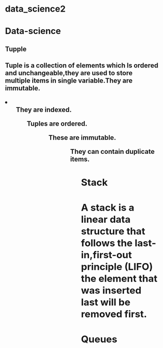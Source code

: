 # data_science2
<h1> Data-science<h2>
<h2>Tupple<h2>
<p>Tuple is a collection of elements which
Is ordered and unchangeable,they are used to store multiple items in single variable.They are immutable.<p>
<li>
<ol>They are indexed.
<ol>Tuples are ordered.<ol>
<ol>These are immutable.<ol>
<ol>They can contain duplicate items.<ol>

<h2>Stack<h2>
<p>A stack is a linear data structure that follows the last-in,first-out principle (LIFO)
 the element that was inserted last will be removed first.<P>
<h2>Queues<h2>